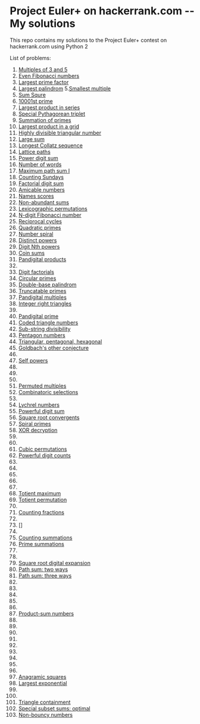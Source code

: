 # Project Euler+ on hackerrank.com -- My solutions

This repo contains my solutions to the Project Euler+ contest on hackerrank.com using Python 2

List of problems:

1. [Multiples of 3 and 5](https://www.hackerrank.com/contests/projecteuler/challenges/euler001)
2. [Even Fibonacci numbers](https://www.hackerrank.com/contests/projecteuler/challenges/euler002)
3. [Largest prime factor](https://www.hackerrank.com/contests/projecteuler/challenges/euler003)
4. [Largest palindrom](https://www.hackerrank.com/contests/projecteuler/challenges/euler004)
5.[Smallest multiple](https://www.hackerrank.com/contests/projecteuler/challenges/euler005)
6. [Sum Squre](https://www.hackerrank.com/contests/projecteuler/challenges/euler006)
7. [10001st prime](https://www.hackerrank.com/contests/projecteuler/challenges/euler007)
8. [Largest product in series](https://www.hackerrank.com/contests/projecteuler/challenges/euler008)
9. [Special Pythagorean triplet](https://www.hackerrank.com/contests/projecteuler/challenges/euler009)
10. [Summation of primes](https://www.hackerrank.com/contests/projecteuler/challenges/euler010)
11. [Largest product in a grid](https://www.hackerrank.com/contests/projecteuler/challenges/euler011)
12. [Highly divisible triangular number](https://www.hackerrank.com/contests/projecteuler/challenges/euler012)
13. [Large sum](https://www.hackerrank.com/contests/projecteuler/challenges/euler013)
14. [Longest Collatz sequence](https://www.hackerrank.com/contests/projecteuler/challenges/euler014)
15. [Lattice paths](https://www.hackerrank.com/contests/projecteuler/challenges/euler015)
16. [Power digit sum](https://www.hackerrank.com/contests/projecteuler/challenges/euler016)
17. [Number of words](https://www.hackerrank.com/contests/projecteuler/challenges/euler017)
18. [Maximum path sum I](https://www.hackerrank.com/contests/projecteuler/challenges/euler018)
19. [Counting Sundays](https://www.hackerrank.com/contests/projecteuler/challenges/euler019)
20. [Factorial digit sum](https://www.hackerrank.com/contests/projecteuler/challenges/euler020/submissions/code/7274333)
21. [Amicable numbers](https://www.hackerrank.com/contests/projecteuler/challenges/euler021)
22. [Names scores](https://www.hackerrank.com/contests/projecteuler/challenges/euler022)
23. [Non-abundant sums](https://www.hackerrank.com/contests/projecteuler/challenges/euler023)
24. [Lexicographic permutations](https://www.hackerrank.com/contests/projecteuler/challenges/euler024)
25. [N-digit Fibonacci number](https://www.hackerrank.com/contests/projecteuler/challenges/euler025)
26. [Reciprocal cycles](https://www.hackerrank.com/contests/projecteuler/challenges/euler026)
27. [Quadratic primes](https://www.hackerrank.com/contests/projecteuler/challenges/euler027)
28. [Number spiral](https://www.hackerrank.com/contests/projecteuler/challenges/euler028)
29. [Distinct powers](https://www.hackerrank.com/contests/projecteuler/challenges/euler029)
30. [Digit Nth powers](https://www.hackerrank.com/contests/projecteuler/challenges/euler030)
31. [Coin sums](https://www.hackerrank.com/contests/projecteuler/challenges/euler031)
32. [Pandigital products](https://www.hackerrank.com/contests/projecteuler/challenges/euler032)
33. []()
34. [Digit factorials](https://www.hackerrank.com/contests/projecteuler/challenges/euler034)
35. [Circular primes](https://www.hackerrank.com/contests/projecteuler/challenges/euler035)
36. [Double-base palindrom](https://www.hackerrank.com/contests/projecteuler/challenges/euler036)
37. [Truncatable primes](https://www.hackerrank.com/contests/projecteuler/challenges/euler037)
38. [Pandigital multiples](https://www.hackerrank.com/contests/projecteuler/challenges/euler038)
39. [Integer right triangles](https://www.hackerrank.com/contests/projecteuler/challenges/euler039)
40. []()
41. [Pandigital prime](https://www.hackerrank.com/contests/projecteuler/challenges/euler041)
42. [Coded triangle numbers](https://www.hackerrank.com/contests/projecteuler/challenges/euler042)
43. [Sub-string divisibility](https://www.hackerrank.com/contests/projecteuler/challenges/euler043)
44. [Pentagon numbers](https://www.hackerrank.com/contests/projecteuler/challenges/euler044)
45. [Triangular, pentagonal, hexagonal](https://www.hackerrank.com/contests/projecteuler/challenges/euler045)
46. [Goldbach's other conjecture](https://www.hackerrank.com/contests/projecteuler/challenges/euler046)
47.
48. [Self powers](https://www.hackerrank.com/contests/projecteuler/challenges/euler048)
49.
50.
51.
52. [Permuted multiples](https://www.hackerrank.com/contests/projecteuler/challenges/euler052)
53. [Combinatoric selections](https://www.hackerrank.com/contests/projecteuler/challenges/euler053)
54.
55. [Lychrel numbers](https://www.hackerrank.com/contests/projecteuler/challenges/euler055)
56. [Powerful digit sum](https://www.hackerrank.com/contests/projecteuler/challenges/euler056)
57. [Square root convergents](https://www.hackerrank.com/contests/projecteuler/challenges/euler057)
58. [Spiral primes](https://www.hackerrank.com/contests/projecteuler/challenges/euler058)
59. [XOR decryption](https://www.hackerrank.com/contests/projecteuler/challenges/euler059)
60. []()
61. []()
62. [Cubic permutations](https://www.hackerrank.com/contests/projecteuler/challenges/euler062)
63. [Powerful digit counts](https://www.hackerrank.com/contests/projecteuler/challenges/euler063)
64.
65.
66.
67.
68.
69. [Totient maximum](https://www.hackerrank.com/contests/projecteuler/challenges/euler069)
70. [Totient permutation](https://www.hackerrank.com/contests/projecteuler/challenges/euler070)
71.
72. [Counting fractions](https://www.hackerrank.com/contests/projecteuler/challenges/euler072)
73.
74. []
75.
76. [Counting summations](https://www.hackerrank.com/contests/projecteuler/challenges/euler076)
77. [Prime summations](https://www.hackerrank.com/contests/projecteuler/challenges/euler077)
78.
79.
80. [Square root digital expansion](https://www.hackerrank.com/contests/projecteuler/challenges/euler080)
81. [Path sum: two ways](https://www.hackerrank.com/contests/projecteuler/challenges/euler081)
82. [Path sum: three ways](https://www.hackerrank.com/contests/projecteuler/challenges/euler082)
83.
84.
85.
86.
87.
88. [Product-sum numbers](https://www.hackerrank.com/contests/projecteuler/challenges/euler088)
89.
90.
91.
92.
93.
94.
95.
96.
97.
98. [Anagramic squares](https://www.hackerrank.com/contests/projecteuler/challenges/euler098)
99. [Largest exponential](https://www.hackerrank.com/contests/projecteuler/challenges/euler099)
100.
101.
102. [Triangle containment](https://www.hackerrank.com/contests/projecteuler/challenges/euler102)
103. [Special subset sums: optimal](https://www.hackerrank.com/contests/projecteuler/challenges/euler103)
113. [Non-bouncy numbers](https://www.hackerrank.com/contests/projecteuler/challenges/euler113)
